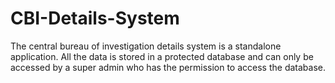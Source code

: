 # CBI-Details-System
The central bureau of investigation details system is a standalone application. All the data is stored in a protected database and can only be accessed by a super admin who has the permission to access the database.
